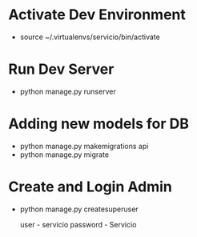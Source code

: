 # Activate Dev Environment
- source ~/.virtualenvs/servicio/bin/activate


# Run Dev Server 
- python manage.py runserver

# Adding new models for DB 
- python manage.py makemigrations api
- python manage.py migrate

# Create and Login Admin 
- python manage.py createsuperuser

  user - servicio
  password - Servicio